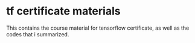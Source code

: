 # tf certificate materials 

This contains the course material for tensorflow certificate, as well as the codes that i summarized.
